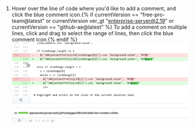 1. Hover over the line of code where you'd like to add a comment, and click the blue comment icon.{% if currentVersion == "free-pro-team@latest" or currentVersion ver_gt "enterprise-server@2.19" or currentVersion == "github-ae@latest" %} To add a comment on multiple lines, click and drag to select the range of lines, then click the blue comment icon.{% endif %} ![Ícone de comentário azul](/assets/images/help/commits/hover-comment-icon.gif)
